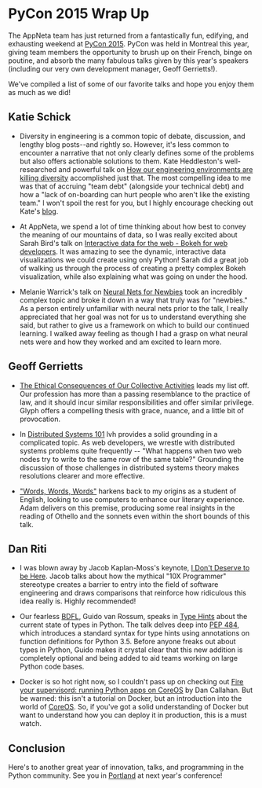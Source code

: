 # PyCon 2015 Wrap Up

The AppNeta team has just returned from a fantastically fun, edifying, and
exhausting weekend at [PyCon 2015][1]. PyCon was held in Montreal this year,
giving team members the opportunity to brush up on their French, binge on
poutine, and absorb the many fabulous talks given by this year's speakers
(including our very own development manager, Geoff Gerrietts!).

We've compiled a list of some of our favorite talks and hope you enjoy them as
much as we did!

## Katie Schick

* Diversity in engineering is a common topic of debate, discussion, and lengthy
  blog posts--and rightly so. However, it's less common to encounter a narrative
  that not only clearly defines some of the problems but also offers actionable
  solutions to them. Kate Heddleston's well-researched and powerful talk on
  [How our engineering environments are killing diversity][2] accomplished just that.
  The most compelling idea to me was that of accruing "team debt" (alongside your
  technical debt) and how a "lack of on-boarding can hurt people who aren't like
  the existing team." I won't spoil the rest for you, but I highly encourage
  checking out Kate's [blog][3].

* At AppNeta, we spend a lot of time thinking about how best to convey the
  meaning of our mountains of data, so I was really excited about
  Sarah Bird's talk on [Interactive data for the web - Bokeh for web
  developers][4]. It was amazing to see the dynamic, interactive data visualizations
  we could create using only Python! Sarah did a great job of walking us through
  the process of creating a pretty complex Bokeh visualization, while also
  explaining what was going on under the hood.

* Melanie Warrick's talk on [Neural Nets for Newbies][5] took an incredibly
  complex topic and broke it down in a way that truly was for "newbies." As a
  person entirely unfamiliar with neural nets prior to the talk, I really
  appreciated that her goal was not for us to understand everything she said, but
  rather to give us a framework on which to build our continued learning. I walked
  away feeling as though I had a grasp on what neural nets were and how they
  worked and am excited to learn more.

## Geoff Gerrietts

* [The Ethical Consequences of Our Collective Activities][6] leads my list off. Our
  profession has more than a passing resemblance to the practice of law, and it
  should incur similar responsibilities and offer similar privilege. Glyph
  offers a compelling thesis with grace, nuance, and a little bit of
  provocation.

* In [Distributed Systems 101][7] lvh provides a solid grounding in a complicated topic. As web
  developers, we wrestle with distributed systems problems quite frequently --
  "What happens when two web nodes try to write to the same row of the same
  table?" Grounding the discussion of those challenges in distributed systems
  theory makes resolutions clearer and more effective.

* ["Words, Words, Words"][8] harkens back to my origins as a student of English, looking to use computers
  to enhance our literary experience. Adam delivers on this premise, producing
  some real insights in the reading of Othello and the sonnets even within the
  short bounds of this talk.

## Dan Riti

* I was blown away by Jacob Kaplan-Moss's keynote,
  [I Don't Deserve to be Here][10]. Jacob talks about how the mythical
  "10X Programmer" stereotype creates a barrier to entry into the field of
  software engineering and draws comparisons that reinforce how ridiculous this
  idea really is. Highly recommended!

* Our fearless [BDFL][12], Guido van Rossum, speaks in [Type Hints][11] about
  the current state of types in Python. The talk delves deep into [PEP 484][13],
  which introduces a standard syntax for type hints using annotations on
  function definitions for Python 3.5. Before anyone freaks out about types
  in Python, Guido makes it crystal clear that this new addition is completely
  optional and being added to aid teams working on large Python code bases.

* Docker is so hot right now, so I couldn't pass up on checking out
  [Fire your supervisord: running Python apps on CoreOS][14] by Dan Callahan.
  But be warned: this isn't a tutorial on Docker, but an introduction into the
  world of [CoreOS][15]. So, if you've got a solid understanding of Docker but
  want to understand how you can deploy it in production, this is a must watch.


## Conclusion

Here's to another great year of innovation, talks, and programming in the
Python community. See you in [Portland][9] at next year's conference!

[1]: http://us.pycon.org/2015/
[2]: https://www.youtube.com/watch?v=kNke_4WOWAU
[3]: https://www.kateheddleston.com/blog
[4]: https://www.youtube.com/watch?v=O5OvOLK-xqQ
[5]: https://www.youtube.com/watch?v=g-BJSl4zV_g
[6]: https://www.youtube.com/watch?v=uSbKjRRbjZs
[7]: https://www.youtube.com/watch?v=YAFGQurdJ3U
[8]: https://www.youtube.com/watch?v=EoWG0lavg9U
[9]: http://pyfound.blogspot.com/2014/08/portland-chosen-as-pycon-20162017.html
[10]: https://www.youtube.com/watch?v=hIJdFxYlEKE
[11]: https://www.youtube.com/watch?v=2wDvzy6Hgxg
[12]: http://en.wikipedia.org/wiki/Benevolent_dictator_for_life
[13]: https://www.python.org/dev/peps/pep-0484/
[14]: https://www.youtube.com/watch?v=jCor69OeR0g
[15]: https://coreos.com/
